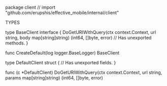 package client // import "github.com/erupshis/effective_mobile/internal/client"


TYPES

type BaseClient interface {
	DoGetURIWithQuery(ctx context.Context, url string, body map[string]string) (int64, []byte, error)
	// Has unexported methods.
}

func CreateDefault(log logger.BaseLogger) BaseClient

type DefaultClient struct {
	// Has unexported fields.
}

func (c *DefaultClient) DoGetURIWithQuery(ctx context.Context, url string, params map[string]string) (int64, []byte, error)


